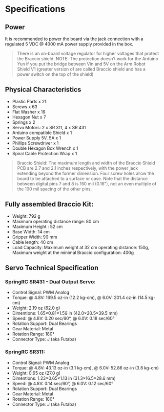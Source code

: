 # Specifications 

## Power

It is recommended to power the board via the jack connection with a regulated 5 VDC @ 4000 mA power supply provided in the box.

> There is an on-board voltage regulator for higher voltages that protect the Braccio shield. NOTE: The protection doesn’t work for the Arduino  Yun if you put the bridge between Vin and 5V on the Arm Robot Shield V1 (greater version of are called Braccio shield and has a power switch on  the top of the shield)


## Physical Characteristics

* Plastic Parts x 21
* Screws x 63
* Flat Washer x 16
* Hexagon Nut x 7
* Springs x 2
* Servo Motors: 2 x SR 311, 4 x SR 431
* Arduino compatible Shield x 1
* Power Supply 5V, 5A x 1
* Phillips Screwdriver x 1
* Double Hexagon Box Wrench x 1
* Spiral Cable Protection Wrap x 1

>Braccio Shield: The maximum length and width of the Braccio Shield PCB are 2.7 and 2.1 inches respectively, with the power jack extending beyond the former dimension. Four screw holes allow the board to be attached to a surface or case. Note that the distance between digital pins 7 and 8 is 160 mil (0.16"), not an even multiple of the 100 mil spacing of the other pins.

## Fully assembled Braccio Kit:

* Weight: 792 g
* Maximum operating distance range: 80 cm
* Maximum Height : 52 cm
* Base Width: 14 cm
* Gripper Width: 90 mm
* Cable length: 40 cm
* Load Capacity: Maximum weight at 32 cm operating distance: 150g, Maximum weight at the minimal Braccio configuration: 400g

## Servo Technical Specification

### SpringRC SR431 - Dual Output Servo:

* Control Signal: PWM Analog
* Torque: @ 4.8V: 169.5 oz-in (12.2 kg-cm), @ 6.0V: 201.4 oz-in (14.5 kg-cm)
* Weight: 2.19 oz (62.0 g)
* Dimentions: 1.65×0.81×1.56 in (42.0×20.5×39.5 mm)
* Speed: @ 4.8V: 0.20 sec/60°, @ 6.0V: 0.18 sec/60°
* Rotation Support: Dual Bearings
* Gear Material: Metal
* Rotation Range: 180°
* Connector Type: J (aka Futaba)

### SpringRC SR311:

* Control Signal: PWM Analog
* Torque: @ 4.8V: 43.13 oz-in (3.1 kg-cm), @ 6.0V: 52.86 oz-in (3.8 kg-cm)
* Weight: 0.95 oz (27.0 g)
* Dimentions: 1.23×0.65×1.13 in (31.3×16.5×28.6 mm)
* Speed: @ 4.8V: 0.14 sec/60°, @ 6.0V: 0.12 sec/60°
* Rotation Support: Dual Bearings
* Gear Material: Metal
* Rotation Range: 180°
* Connector Type: J (aka Futaba)